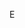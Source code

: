 E


<!---
wanjoh/wanjoh is a ✨ special ✨ repository because its `README.md` (this file) appears on your GitHub profile.
You can click the Preview link to take a look at your changes.
--->
